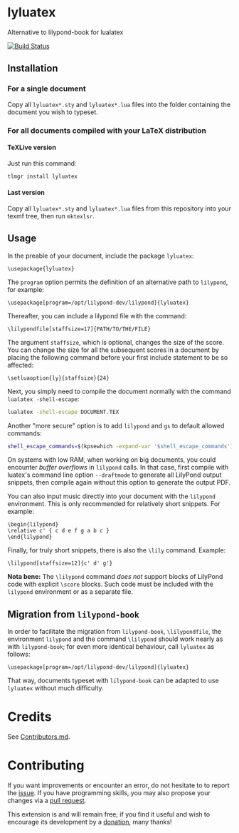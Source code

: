 # lyluatex

Alternative to lilypond-book for lualatex

[![Build Status](https://travis-ci.com/jperon/lyluatex.svg?branch=master)](https://travis-ci.com/jperon/lyluatex)

## Installation

### For a single document

Copy all `lyluatex*.sty` and `lyluatex*.lua` files into the folder
containing the document you wish to typeset.

### For all documents compiled with your LaTeX distribution

#### TeXLive version

Just run this command:

```bash
tlmgr install lyluatex
```

#### Last version

Copy all `lyluatex*.sty` and `lyluatex*.lua` files from this repository into
your texmf tree, then run `mktexlsr`.

## Usage

In the preable of your document, include the package `lyluatex`:

```TeX
\usepackage{lyluatex}
```

The `program` option permits the definition of an alternative path to
`lilypond`, for example:

```TeX
\usepackage[program=/opt/lilypond-dev/lilypond]{lyluatex}
```

Thereafter, you can include a lilypond file with the command:

```TeX
\lilypondfile[staffsize=17]{PATH/TO/THE/FILE}
```

The argument `staffsize`, which is optional, changes the size of the score.
You can change the size for all the subsequent scores in a document by
placing the following command before your first include statement to be so
affected:

```TeX
\setluaoption{ly}{staffsize}{24}
```

Next, you simply need to compile the document normally with the command
`lualatex -shell-escape`:

```bash
lualatex -shell-escape DOCUMENT.TEX
```

Another "more secure" option is to add `lilypond` and `gs` to default
allowed commands:

```bash
shell_escape_commands=$(kpsewhich -expand-var '$shell_escape_commands'),lilypond,gs lualatex DOCUMENT.TEX
```

On systems with low RAM, when working on big documents, you could encounter
*buffer overflows* in `lilypond` calls.  In that case, first compile with
luatex's command line option `--draftmode` to generate all LilyPond output
snippets, then compile again without this option to generate the output PDF.

You can also input music directly into your document with the `lilypond`
environment.  This is only recommended for relatively short snippets.  For
example:

```TeX
\begin{lilypond}
\relative c' { c d e f g a b c }
\end{lilypond}
```

Finally, for truly short snippets, there is also the `\lily` command.
Example:

```TeX
\lilypond[staffsize=12]{c' d' g'}
```

**Nota bene:** The `\lilypond` command *does not* support blocks of LilyPond
code with explicit `\score` blocks.  Such code must be included with the
`lilypond` environment or as a separate file.

## Migration from `lilypond-book`

In order to facilitate the migration from `lilypond-book`, `\lilypondfile`,
the environment `lilypond` and the command `\lilypond` should work nearly as
with `lilypond-book`; for even more identical behaviour, call `lyluatex`
as follows:

```TeX
\usepackage[program=/opt/lilypond-dev/lilypond]{lyluatex}
```

That way, documents typeset with `lilypond-book` can be adapted to use
`lyluatex` without much difficulty.

# Credits

See [Contributors.md](Contributors.md).

# Contributing

If you want improvements or encounter an error, do not hesitate to to report
the [issue](https://github.com/jperon/lyluatex/issues).  If you have
programming skills, you may also propose your changes via a [pull
request](https://github.com/jperon/lyluatex/pulls).

This extension is and will remain free; if you find it useful and wish to
encourage its development by a [donation](https://www.paypal.me/abjperon),
many thanks!
